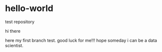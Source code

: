 # hello-world
test repository

hi there

here my first branch test. good luck for me!!!
hope someday i can be a data scientist.
